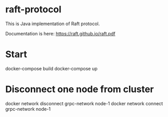 # raft-protocol

This is Java implementation of Raft protocol.

Documentation is here: https://raft.github.io/raft.pdf

# Start 
docker-compose build
docker-compose up

# Disconnect one node from cluster
docker network disconnect grpc-network node-1
docker network connect grpc-network node-1